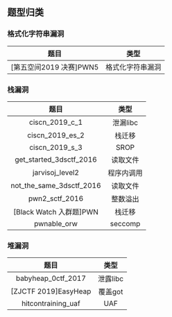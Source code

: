 ## 题型归类

### 格式化字符串漏洞

|  题目  |  类型  |
|  :----:  | :----:  |
|  [第五空间2019 决赛]PWN5  |  格式化字符串漏洞  |

### 栈漏洞

|  题目  |  类型  |
|  :----:  | :----:  |
|  ciscn_2019_c_1  |  泄漏libc  |
|  ciscn_2019_es_2  |  栈迁移  |
|  ciscn_2019_s_3  |  SROP  |
|  get_started_3dsctf_2016  |  读取文件  |
|  jarvisoj_level2  |  程序内调用  |
|  not_the_same_3dsctf_2016  |  读取文件  |
|  pwn2_sctf_2016  |  整数溢出  |
|  [Black Watch 入群题]PWN  |  栈迁移  |
|  pwnable_orw  |  seccomp  |

### 堆漏洞

|  题目  |  类型  |
|  :----:  | :----:  |
|  babyheap_0ctf_2017  |  泄露libc  |
|  [ZJCTF 2019]EasyHeap  |  覆盖got  |
|  hitcontraining_uaf  |  UAF  |